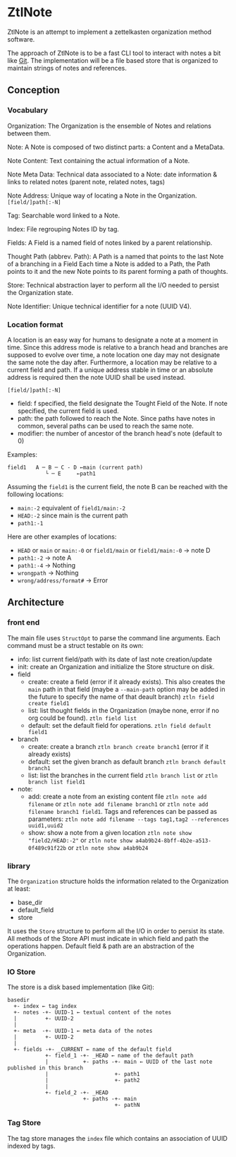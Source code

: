 # ZtlNote

ZtlNote is an attempt to implement a zettelkasten organization method software. 

The approach of ZtlNote is to be a fast CLI tool to interact with notes a bit like [Git](https://git-scm.com/). 
The implementation will be a file based store that is organized to maintain strings of notes and references.

## Conception 

### Vocabulary

Organization:
    The Organization is the ensemble of Notes and relations between them.

Note:
    A Note is composed of two distinct parts: a Content and a MetaData.

Note Content:
    Text containing the actual information of a Note. 

Note Meta Data:
    Technical data associated to a Note: date information & links to related notes (parent note, related notes, tags)

Note Address:
    Unique way of locating a Note in the Organization. `[field/]path[:-N]`

Tag:
    Searchable word linked to a Note.

Index:
    File regrouping Notes ID by tag.

Fields:
    A Field is a named field of notes linked by a parent relationship.

Thought Path (abbrev. Path):
    A Path is a named that points to the last Note of a branching in a Field Each time a Note is added to a Path, the Path points to it and the new Note points to its parent forming a path of thoughts.

Store:
    Technical abstraction layer to perform all the I/O needed to persist the Organization state.

Note Identifier:
    Unique technical identifier for a note (UUID V4).

### Location format

A location is an easy way for humans to designate a note at a moment in time. Since this address mode is relative to a branch head and branches are supposed to evolve over time, a note location one day may not designate the same note the day after. Furthermore, a location may be relative to a current field and path. If a unique address stable in time or an absolute address is required then the note UUID shall be used instead. 

`[field/]path[:-N]`

 - field: f specified, the field designate the Tought Field of the Note. If note specified, the current field is used.
 - path: the path followed to reach the Note. Since paths have notes in common, several paths can be used to reach the same note.
 - modifier: the number of ancestor of the branch head's note (default to 0)

 Examples:
    
    field1   A ─ B ─ C - D ←main (current path)
                └ ─ E     ←path1

Assuming the `field1` is the current field, the note B can be reached with the following locations:

 * `main:-2` equivalent of `field1/main:-2`
 * `HEAD:-2` since main is the current path
 * `path1:-1`

Here are other examples of locations:

 * `HEAD` or `main` or `main:-0` or `field1/main` or `field1/main:-0` → note D
 * `path1:-2` → note A
 * `path1:-4` → Nothing
 * `wrongpath` → Nothing
 * `wrong/address/format#` → Error


## Architecture

### front end

The main file uses `StructOpt` to parse the command line arguments. Each command must be a struct testable on its own:

 * info: list current field/path with its date of last note creation/update
 * init: create an Organization and initialize the Store structure on disk.
 * field
    * create: create a field (error if it already exists). This also creates the `main` path in that field (maybe a `--main-path` option may be added in the future to specify the name of that deault branch) `ztln field create field1`
    * list: list thought fields in the Organization (maybe none, error if no org could be found). `ztln field list`
    * default: set the default field for operations. `ztln field default field1`
 * branch
    * create: create a branch `ztln branch create branch1` (error if it already exists)
    * default: set the given branch as default branch `ztln branch default branch1`
    * list: list the branches in the current field `ztln branch list` or `ztln branch list field1`
 * note:
    * add: create a note from an existing content file `ztln note add filename` or `ztln note add filename branch1` or `ztln note add filename branch1 field1`. Tags and references can be passed as parameters: `ztln note add filename --tags tag1,tag2 --references uuid1,uuid2`
    * show: show a note from a given location `ztln note show "field2/HEAD:-2"` or `ztln note show a4ab9b24-8bff-4b2e-a513-0f489c91f22b` or `ztln note show a4ab9b24`

### library

The `Organization` structure holds the information related to the Organization at least:
 * base_dir
 * default_field
 * store

 It uses the `Store` structure to perform all the I/O in order to persist its state. All methods of the Store API must indicate in which field and path the operations happen. Default field & path are an abstraction of the Organization.

### IO Store

The store is a disk based implementation (like Git):

```
basedir
  +- index ← tag index
  +- notes -+- UUID-1 ← textual content of the notes
  |         +- UUID-2
  |
  +- meta  -+- UUID-1 ← meta data of the notes
  |         +- UUID-2  
  |
  +- fields -+- _CURRENT ← name of the default field
            +- field_1 -+- _HEAD ← name of the default path
            |           +- paths -+- main ← UUID of the last note published in this branch
            |                     +- path1
            |                     +- path2
            |
            +- field_2 -+- _HEAD
                        +- paths -+- main
                                  +- pathN
```

### Tag Store

The tag store manages the `index` file which contains an association of UUID indexed by tags.